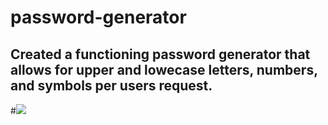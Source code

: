 # password-generator

## Created a functioning password generator that allows for upper and lowecase letters, numbers, and symbols per users request.

#![](assets/img/password-generator.png)

